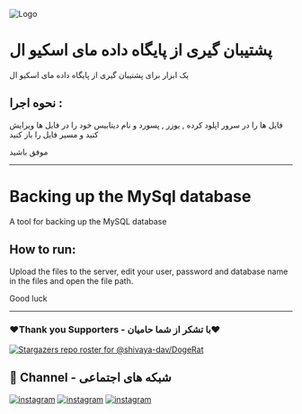 ![Logo](https://static.kinamo.be/upload/sync/headerimg/mysql-automatic-backup-script.png)

# پشتیبان گیری از پایگاه داده مای اسکیو ال

یک ابزار برای پشتیبان گیری از پایگاه داده مای اسکیو ال  

## نحوه اجرا : 

فایل ها را در سرور اپلود کرده , یوزر , پسورد و نام دیتابیس خود را در فایل ها ویرایش کنید و مسیر فایل را باز کنید

موفق باشید

-------------------------------------------------------------------------

# Backing up the MySql database


A tool for backing up the MySQL database

## How to run:

Upload the files to the server, edit your user, password and database name in the files and open the file path.

Good luck

-------------------------------------------------------------------------

### ❤️Thank you Supporters - با تشکر از شما حامیان❤️
[![Stargazers repo roster for @shivaya-dav/DogeRat](https://reporoster.com/stars/dark/malbo-dev/backupMySql)](https://github.com/malbo-dev/backupMySql/stargazers)

## 🔗 Channel - شبکه های اجتماعی
[![instagram](https://img.shields.io/badge/Channel-Telegram-blue)](https://t.me/Malbo_Dev)
[![instagram](https://img.shields.io/badge/Channel-Youtube-red)](https://www.youtube.com/channel/UCRXB3lWiZHPwfgcXMjfUzYA)
[![instagram](https://img.shields.io/badge/Channel-Instagram-pink)](https://instagram.com/malbo.dev)
